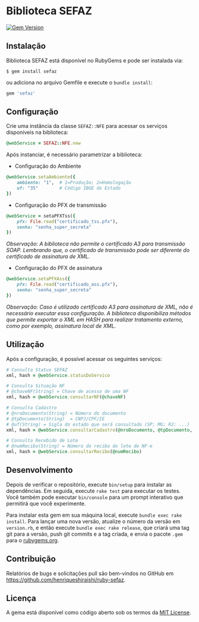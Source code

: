 # Biblioteca SEFAZ

[![Gem Version](https://badge.fury.io/rb/sefaz.svg)](https://badge.fury.io/rb/sefaz)

## Instalação

Biblioteca SEFAZ está disponível no RubyGems e pode ser instalada via:

```
$ gem install sefaz
```

ou adiciona no arquivo Gemfile e execute o `bundle install`:

```ruby
gem 'sefaz'
```

## Configuração

Crie uma instância da classe `SEFAZ::NFE` para acessar os serviços disponíveis na biblioteca:

```ruby
@webService = SEFAZ::NFE.new
```

Após instanciar, é necessário parametrizar a biblioteca:

- Configuração do Ambiente

```ruby
@webService.setaAmbiente({
    ambiente: "1",  # 1=Produção; 2=Homologação
    uf: "35"        # Código IBGE do Estado
})
```

- Configuração do PFX de transmissão

```ruby
@webService = setaPFXTss({
    pfx: File.read("certificado_tss.pfx"),
    senha: "senha_super_secreta"
})
```
*Observação: A biblioteca não permite o certificado A3 para transmissão SOAP. Lembrando que, o certificado de transmissão pode ser diferente do certificado de assinatura de XML.*

- Configuração do PFX de assinatura

```ruby
@webService.setaPFXAss({
    pfx: File.read("certificado_ass.pfx"),
    senha: "senha_super_secreta"
})
```
*Observação: Caso é utilizado certificado A3 para assinatura de XML, não é necessário executar essa configuração. A biblioteca disponibiliza métodos que permite exportar o XML em HASH para realizar tratamento externo, como por exemplo, assinatura local de XML.*

## Utilização

Após a configuração, é possível acessar os seguintes serviços:
```ruby
# Consulta Status SEFAZ
xml, hash = @webService.statusDoServico

# Consulta Situação NF
# @chaveNF(String) = Chave de acesso de uma NF
xml, hash = @webService.consultarNF(@chaveNF)

# Consulta Cadastro
# @nroDocumento(String) = Número do documento
# @tpDocumento(String)  = CNPJ/CPF/IE
# @uf(String) = Sigla do estado que será consultado (SP; MG; RJ; ...)
xml, hash = @webService.consultarCadastro(@nroDocumento, @tpDocumento, @uf)

# Consulta Recebido de Lote
# @numRecibo(String) = Número do recibo do lote de NF-e
xml, hash = @webService.consultarRecibo(@numRecibo)
```

## Desenvolvimento

Depois de verificar o repositório, execute `bin/setup` para instalar as dependências. Em seguida, execute `rake test` para executar os testes. Você também pode executar `bin/console` para um prompt interativo que permitirá que você experimente.

Para instalar esta gem em sua máquina local, execute `bundle exec rake install`. Para lançar uma nova versão, atualize o número da versão em `version.rb`, e então execute `bundle exec rake release`, que criará uma tag git para a versão, push git commits e a tag criada, e envia o pacote `.gem` para o [rubygems.org](https://rubygems.org).

## Contribuição

Relatórios de bugs e solicitações pull são bem-vindos no GitHub em https://github.com/henriqueshiraishi/ruby-sefaz.

## Licença

A gema está disponível como código aberto sob os termos da [MIT License](https://opensource.org/licenses/MIT).
